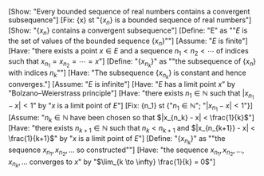 [Show: "Every bounded sequence of real numbers contains a convergent subsequence"]
[Fix: {x} st "$\{x_n\}$ is a bounded sequence of real numbers"]
[Show: "$\{x_n\}$ contains a convergent subsequence"]
[Define: "E" as ""$E$ is the set of values of the bounded sequence $\{x_n\}$""]
[Assume: "$E$ is finite"]
[Have: "there exists a point $x \in E$ and a sequence $n_1 < n_2 < \cdots$ of indices such that $x_{n_1} = x_{n_2} = \cdots = x$"]
[Define: "$\{x_{n_k}\}$" as ""the subsequence of $\{x_n\}$ with indices $n_k$""]
[Have: "The subsequence $\{x_{n_k}\}$ is constant and hence converges."]
[Assume: "$E$ is infinite"]
[Have: "$E$ has a limit point $x$" by "Bolzano–Weierstrass principle"]
[Have: "there exists $n_1 \in \mathbb{N}$ such that $|x_{n_1} - x| < 1$" by "$x$ is a limit point of $E$"]
[Fix: {n_1} st {"$n_1 \in \mathbb{N}$"; "$|x_{n_1} - x| < 1$"}]
[Assume: "$n_k \in \mathbb{N}$ have been chosen so that $|x_{n_k} - x| < \frac{1}{k}$"]
[Have: "there exists $n_{k+1} \in \mathbb{N}$ such that $n_k < n_{k+1}$ and $|x_{n_{k+1}} - x| < \frac{1}{k+1}$" by "$x$ is a limit point of $E$"]
[Define: "$\{x_{n_k}\}$" as ""the sequence $x_{n_1}, x_{n_2}, \ldots$ so constructed""]
[Have: "the sequence $x_{n_1}, x_{n_2}, \ldots, x_{n_k}, \ldots$ converges to $x$" by "$\lim_{k \to \infty} \frac{1}{k} = 0$"]